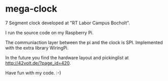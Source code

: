 mega-clock
==========

7 Segment clock developed at "RT Labor Campus Bocholt".

I run the source code on my Raspberry Pi.

The communiaction layer between the pi and the clock is SPI. Implemented with the extra library WiringPi.

In the future you find the hardware layout and pickinglist at http://42volt.de/?page_id=420.

Have fun with my code. :-)
